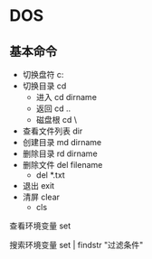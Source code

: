 # DOS

## 基本命令
- 切换盘符 c:
- 切换目录 cd
  + 进入 cd dirname
  + 返回 cd ..
  + 磁盘根 cd \
- 查看文件列表 dir
- 创建目录 md dirname
- 删除目录 rd dirname
- 删除文件 del filename
  + del *.txt
- 退出 exit
- 清屏 clear
  + cls

查看环境变量
set 

搜索环境变量
set | findstr "过滤条件"